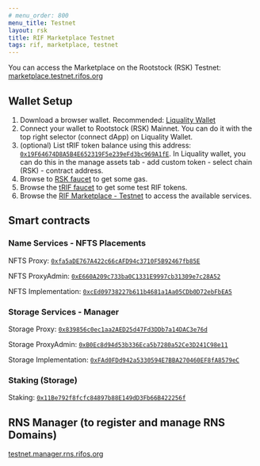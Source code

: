```yaml
---
# menu_order: 800
menu_title: Testnet
layout: rsk
title: RIF Marketplace Testnet
tags: rif, marketplace, testnet
---
```


You can access the Marketplace on the Rootstock (RSK) Testnet: [marketplace.testnet.rifos.org](https://marketplace.testnet.rifos.org/)

## Wallet Setup

1. Download a browser wallet. Recommended: [Liquality Wallet](https://chrome.google.com/webstore/detail/liquality-wallet/kpfopkelmapcoipemfendmdcghnegimn)
2. Connect your wallet to Rootstock (RSK) Mainnet. You can do it with the top right selector (connect dApp) on Liquality Wallet.
3. (optional) List tRIF token balance using this address: [`0x19F64674D8A5B4E652319F5e239eFd3bc969A1fE`](https://explorer.testnet.rsk.co/address/0x19F64674D8A5B4E652319F5e239eFd3bc969A1fE). In Liquality wallet, you can do this in the manage assets tab - add custom token - select chain (RSK) - contract address.
4. Browse to [RSK faucet](https://faucet.testnet.rsk.co) to get some gas.
5. Browse the [tRIF faucet](https://faucet.rifos.org) to get some test RIF tokens.
6. Browse the [RIF Marketplace - Testnet](https://marketplace.testnet.rifos.org) to access the available services.

## Smart contracts

### Name Services - NFTS Placements

NFTS Proxy: [`0xfa5aDE767A422c66cAFD94c3710F5B92467fb85E`](https://explorer.testnet.rsk.co/address/0xfa5ade767a422c66cafd94c3710f5b92467fb85e)

NFTS ProxyAdmin:  [`0xE660A209c733ba0C1331E9997cb31309e7c28A52`](https://explorer.testnet.rsk.co/address/0xe660a209c733ba0c1331e9997cb31309e7c28a52)

NFTS Implementation:  [`0xcEd09738227b611b4681a1Aa05CDb0D72ebFbEA5`](https://explorer.testnet.rsk.co/address/0xced09738227b611b4681a1aa05cdb0d72ebfbea5)

### Storage Services - Manager
Storage Proxy: [`0x839856c0ec1aa2AED25d47Fd3DDb7a14DAC3e76d`](https://explorer.testnet.rsk.co/address/0x839856c0ec1aa2aed25d47fd3ddb7a14dac3e76d)

Storage ProxyAdmin:  [`0xB0Ec8d94d53b336Eca5b7280a52Ce3D241C98e11`](https://explorer.testnet.rsk.co/address/0xb0ec8d94d53b336eca5b7280a52ce3d241c98e11)

Storage Implementation:  [`0xFAd0FDd942a5330594E7BBA270460EF8fA8579eC`](https://explorer.testnet.rsk.co/address/0xfad0fdd942a5330594e7bba270460ef8fa8579ec)

###  Staking (Storage)
Staking: [`0x11Be792f8fcfc84897b88E149dD3Fb66B422256f`](https://explorer.testnet.rsk.co/address/0x11be792f8fcfc84897b88e149dd3fb66b422256f)


## RNS Manager (to register and manage RNS Domains)

[testnet.manager.rns.rifos.org](https://testnet.manager.rns.rifos.org/)

